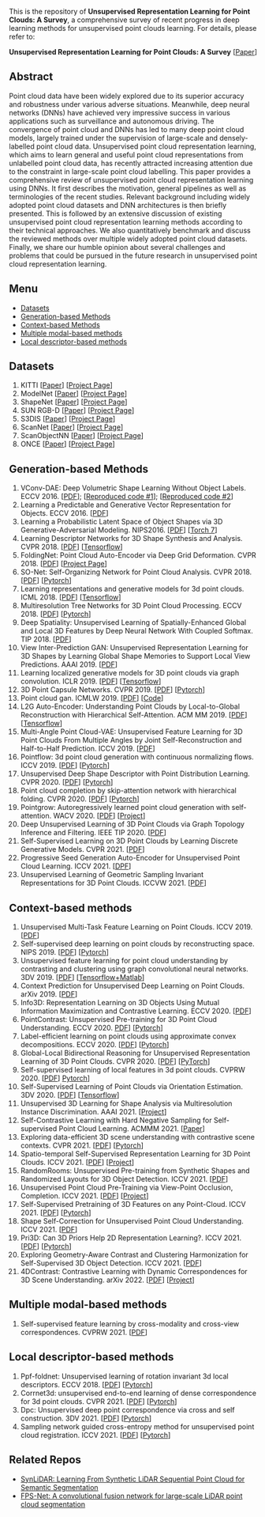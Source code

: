 This is the repository of **Unsupervised Representation Learning for Point Clouds: A Survey**, a comprehensive survey of recent progress in deep learning methods for unsupervised point clouds learning. For details, please refer to:

 **Unsupervised Representation Learning for Point Clouds: A Survey**  [[Paper]()] 

## Abstract
Point cloud data have been widely explored due to its superior accuracy and robustness under various adverse situations.
Meanwhile, deep neural networks (DNNs) have achieved very impressive success in various applications such as surveillance and
autonomous driving. The convergence of point cloud and DNNs has led to many deep point cloud models, largely trained under the
supervision of large-scale and densely-labelled point cloud data. Unsupervised point cloud representation learning, which aims to learn
general and useful point cloud representations from unlabelled point cloud data, has recently attracted increasing attention due to the
constraint in large-scale point cloud labelling. This paper provides a comprehensive review of unsupervised point cloud representation
learning using DNNs. It first describes the motivation, general pipelines as well as terminologies of the recent studies. Relevant
background including widely adopted point cloud datasets and DNN architectures is then briefly presented. This is followed by an
extensive discussion of existing unsupervised point cloud representation learning methods according to their technical approaches. We
also quantitatively benchmark and discuss the reviewed methods over multiple widely adopted point cloud datasets. Finally, we share
our humble opinion about several challenges and problems that could be pursued in the future research in unsupervised point cloud
representation learning.

## Menu
- [Datasets](#datasets)
- [Generation-based Methods](#generation-based-methods)
- [Context-based Methods](#context-based-methods)
- [Multiple modal-based methods](#multiple-modal-based-methods)
- [Local descriptor-based methods](#local-descriptor-based-methods)
## Datasets
1. KITTI [[Paper](https://projet.liris.cnrs.fr/imagine/pub/proceedings/CVPR2012/data/papers/424_O3C-04.pdf)] [[Project Page](http://www.cvlibs.net/datasets/kitti/)]
2. ModelNet [[Paper](https://www.cv-foundation.org/openaccess/content_cvpr_2015/papers/Wu_3D_ShapeNets_A_2015_CVPR_paper.pdf)] [[Project Page](https://modelnet.cs.princeton.edu/)]
3. ShapeNet [[Paper](https://arxiv.org/pdf/1512.03012.pdf)] [[Project Page](https://shapenet.org/)]
4. SUN RGB-D [[Paper](https://openaccess.thecvf.com/content_cvpr_2015/papers/Song_SUN_RGB-D_A_2015_CVPR_paper.pdf)] [[Project Page](https://rgbd.cs.princeton.edu/)]
5. S3DIS [[Paper](https://openaccess.thecvf.com/content_cvpr_2016/papers/Armeni_3D_Semantic_Parsing_CVPR_2016_paper.pdf)] [[Project Page](http://buildingparser.stanford.edu/dataset.html)]
6. ScanNet  [[Paper](https://openaccess.thecvf.com/content_cvpr_2017/papers/Dai_ScanNet_Richly-Annotated_3D_CVPR_2017_paper.pdf)] [[Project Page](http://www.scan-net.org/)]
7. ScanObjectNN  [[Paper](https://arxiv.org/pdf/1908.04616.pdf)] [[Project Page](https://hkust-vgd.github.io/scanobjectnn/)]
8. ONCE [[Paper](https://arxiv.org/abs/2106.11037)] [[Project Page](https://once-for-auto-driving.github.io/)]
## Generation-based Methods
1. VConv-DAE: Deep Volumetric Shape Learning Without Object Labels. ECCV 2016. [[PDF](https://arxiv.org/abs/1604.03755)]; [[Reproduced code #1](https://github.com/Not-IITian/VCONV-DAE)]; [[Reproduced code #2](https://github.com/diskhkme/VCONV_DAE_TF)]
2. Learning a Predictable and Generative Vector Representation for Objects. ECCV 2016. [[PDF](https://arxiv.org/pdf/1603.08637v2.pdf)]
3. Learning a Probabilistic Latent Space of Object Shapes via 3D Generative-Adversarial Modeling. NIPS2016. [[PDF](https://arxiv.org/pdf/1610.07584v2.pdf)] [[Torch 7](https://github.com/zck119/3dgan-release)]
4. Learning Descriptor Networks for 3D Shape Synthesis and Analysis. CVPR 2018. [[PDF](https://openaccess.thecvf.com/content_cvpr_2018/papers/Xie_Learning_Descriptor_Networks_CVPR_2018_paper.pdf)] [[Tensorflow](https://github.com/jianwen-xie/3DDescriptorNet)]
5. FoldingNet: Point Cloud Auto-Encoder via Deep Grid Deformation. CVPR 2018. [[PDF](https://openaccess.thecvf.com/content_cvpr_2018/papers/Yang_FoldingNet_Point_Cloud_CVPR_2018_paper.pdf)] [[Project Page](https://www.merl.com/research/license/FoldingNet)]
6. SO-Net: Self-Organizing Network for Point Cloud Analysis. CVPR 2018. [[PDF](https://openaccess.thecvf.com/content_cvpr_2018/papers/Li_SO-Net_Self-Organizing_Network_CVPR_2018_paper.pdf)] [[Pytorch]( https://github.com/lijx10/SO-Net)]
7. Learning representations and generative models for 3d point clouds. ICML 2018. [[PDF](http://proceedings.mlr.press/v80/achlioptas18a/achlioptas18a.pdf)] [[Tensorflow](https://github.com/optas/latent_3d_points)]
8. Multiresolution Tree Networks for 3D Point Cloud Processing. ECCV 2018. [[PDF](https://openaccess.thecvf.com/content_ECCV_2018/papers/Matheus_Gadelha_Multiresolution_Tree_Networks_ECCV_2018_paper.pdf)] [[Pytorch](https://github.com/matheusgadelha/MRTNet)]
9. Deep Spatiality: Unsupervised Learning of Spatially-Enhanced Global and Local 3D Features by Deep Neural Network With Coupled Softmax. TIP 2018. [[PDF](https://yushen-liu.github.io/main/pdf/LiuYS_TIP18DS.pdf)]
10. View Inter-Prediction GAN: Unsupervised Representation Learning for 3D Shapes by Learning Global Shape Memories to Support Local View Predictions. AAAI 2019. [[PDF](https://ojs.aaai.org/index.php/AAAI/article/view/4852/4725)]
11. Learning localized generative models for 3D point clouds via graph convolution. ICLR 2019. [[PDF](https://openreview.net/pdf?id=SJeXSo09FQ)] [[Tensorflow](https://github.com/diegovalsesia/GraphCNN-GAN-codeonly)]
12. 3D Point Capsule Networks. CVPR 2019. [[PDF](https://openaccess.thecvf.com/content_CVPR_2019/papers/Zhao_3D_Point_Capsule_Networks_CVPR_2019_paper.pdf)] [[Pytorch](https://github.com/yongheng1991/3D-point-capsule-networks)]
13. Point cloud gan. ICMLW 2019. [[PDF](https://arxiv.org/pdf/1810.05795.pdf)] [[Code](https://github.com/chunliangli/Point-Cloud-GAN)]
14. L2G Auto-Encoder: Understanding Point Clouds by Local-to-Global Reconstruction with Hierarchical Self-Attention. ACM MM 2019. [[PDF](https://arxiv.org/pdf/1908.00720.pdf)] [[Tensorflow](https://github.com/liuxinhai/L2G-AE)]
15. Multi-Angle Point Cloud-VAE: Unsupervised Feature Learning for 3D Point Clouds From Multiple Angles by Joint Self-Reconstruction and Half-to-Half Prediction. ICCV 2019. [[PDF](https://openaccess.thecvf.com/content_ICCV_2019/papers/Han_Multi-Angle_Point_Cloud-VAE_Unsupervised_Feature_Learning_for_3D_Point_Clouds_ICCV_2019_paper.pdf)] 
16. Pointflow: 3d point cloud generation with continuous normalizing flows. ICCV 2019. [[PDF](https://openaccess.thecvf.com/content_ICCV_2019/papers/Yang_PointFlow_3D_Point_Cloud_Generation_With_Continuous_Normalizing_Flows_ICCV_2019_paper.pdf)] [[Pytorch](https://github.com/stevenygd/PointFlow)]
17. Unsupervised Deep Shape Descriptor with Point Distribution Learning. CVPR 2020. [[PDF](https://openaccess.thecvf.com/content_CVPR_2020/papers/Shi_Unsupervised_Deep_Shape_Descriptor_With_Point_Distribution_Learning_CVPR_2020_paper.pdf)] [[Pytorch](https://github.com/WordBearerYI/Unsupervised-Deep-Shape-Descriptor-with-Point-Distribution-Learning)]
18. Point cloud completion by skip-attention network with hierarchical folding. CVPR 2020. [[PDF](https://openaccess.thecvf.com/content_CVPR_2020/papers/Wen_Point_Cloud_Completion_by_Skip-Attention_Network_With_Hierarchical_Folding_CVPR_2020_paper.pdf)] [[Pytorch](https://github.com/RaminHasibi/SA_Net)]
19. Pointgrow: Autoregressively learned point cloud generation with self-attention. WACV 2020. [[PDF](https://openaccess.thecvf.com/content_WACV_2020/papers/Sun_PointGrow_Autoregressively_Learned_Point_Cloud_Generation_with_Self-Attention_WACV_2020_paper.pdf)] [[Project](https://liuziwei7.github.io/projects/PointGrow)]
20. Deep Unsupervised Learning of 3D Point Clouds via Graph Topology Inference and Filtering. IEEE TIP 2020. [[PDF](https://arxiv.org/pdf/1905.04571.pdf)]
21. Self-Supervised Learning on 3D Point Clouds by Learning Discrete Generative Models. CVPR 2021. [[PDF](https://openaccess.thecvf.com/content/CVPR2021/papers/Eckart_Self-Supervised_Learning_on_3D_Point_Clouds_by_Learning_Discrete_Generative_CVPR_2021_paper.pdf)] 
22. Progressive Seed Generation Auto-Encoder for Unsupervised Point Cloud Learning. ICCV 2021. [[DPF](https://openaccess.thecvf.com/content/ICCV2021/papers/Yang_Progressive_Seed_Generation_Auto-Encoder_for_Unsupervised_Point_Cloud_Learning_ICCV_2021_paper.pdf)]
23. Unsupervised Learning of Geometric Sampling Invariant Representations for 3D Point Clouds. ICCVW 2021. [[PDF](https://openaccess.thecvf.com/content/ICCV2021W/GSP-CV/papers/Chen_Unsupervised_Learning_of_Geometric_Sampling_Invariant_Representations_for_3D_Point_ICCVW_2021_paper.pdf)] 

## Context-based methods
1. Unsupervised Multi-Task Feature Learning on Point Clouds. ICCV 2019. [[PDF](https://openaccess.thecvf.com/content_ICCV_2019/papers/Hassani_Unsupervised_Multi-Task_Feature_Learning_on_Point_Clouds_ICCV_2019_paper.pdf)] 
2. Self-supervised deep learning on point clouds by reconstructing space. NIPS 2019. [[PDF](https://proceedings.neurips.cc/paper/2019/file/993edc98ca87f7e08494eec37fa836f7-Paper.pdf)] [[Pytorch](https://github.com/COMP6248-Reproducability-Challenge/Self-supervised-deep-learning-on-point-clouds-by-reconstructing-space)]
3. Unsupervised feature learning for point cloud understanding by contrasting and clustering using graph convolutional neural networks. 3DV 2019. [[PDF](https://par.nsf.gov/servlets/purl/10124686)] [[Tensorflow+Matlab](https://github.com/lingzhang1/ContrastNet)]
4. Context Prediction for Unsupervised Deep Learning on Point Clouds. arXiv 2019. [[PDF](https://arxiv.org/pdf/1901.08396.pdf)]
5. Info3D: Representation Learning on 3D Objects Using Mutual Information Maximization and Contrastive Learning. ECCV 2020. [[PDF](https://arxiv.org/pdf/2006.02598.pdf%5C%22)]
6. PointContrast: Unsupervised Pre-training for 3D Point Cloud Understanding. ECCV 2020. [PDF](https://arxiv.org/pdf/2007.10985.pdf?ref=https://githubhelp.com)] [[Pytorch](https://github.com/facebookresearch/PointContrast)]
7. Label-efficient learning on point clouds using approximate convex decompositions. ECCV 2020. [[PDF](https://arxiv.org/pdf/2003.13834.pdf)] [[Pytorch](https://github.com/matheusgadelha/PointCloudLearningACD)]
8. Global-Local Bidirectional Reasoning for Unsupervised Representation Learning of 3D Point Clouds. CVPR 2020. [[PDF](https://openaccess.thecvf.com/content_CVPR_2020/papers/Rao_Global-Local_Bidirectional_Reasoning_for_Unsupervised_Representation_Learning_of_3D_Point_CVPR_2020_paper.pdf)] [[PyTorch](https://github.com/raoyongming/PointGLR)]
9. Self-supervised learning of local features in 3d point clouds. CVPRW 2020. [[PDF](https://openaccess.thecvf.com/content_CVPRW_2020/papers/w54/Thabet_Self-Supervised_Learning_of_Local_Features_in_3D_Point_Clouds_CVPRW_2020_paper.pdf)] [Pytorch](https://github.com/alitabet/morton-net)]
10. Self-Supervised Learning of Point Clouds via Orientation Estimation. 3DV 2020. [[PDF](https://arxiv.org/pdf/2008.00305.pdf%5C%22)] [[Tensorflow](https://github.com/OmidPoursaeed/Self_supervised_Learning_Point_Clouds)]
11. Unsupervised 3D Learning for Shape Analysis via Multiresolution Instance Discrimination. AAAI 2021. [[Project](https://wang-ps.github.io/pretrain.html)]
12. Self-Contrastive Learning with Hard Negative Sampling for Self-supervised Point Cloud Learning. ACMMM 2021. [[Paper](https://arxiv.org/pdf/2107.01886.pdf)]
13. Exploring data-efficient 3D scene understanding with contrastive scene contexts. CVPR 2021. [[PDF](https://openaccess.thecvf.com/content/CVPR2021/papers/Hou_Exploring_Data-Efficient_3D_Scene_Understanding_With_Contrastive_Scene_Contexts_CVPR_2021_paper.pdf)] [[Pytorch](https://github.com/facebookresearch/ContrastiveSceneContexts)]
14. Spatio-temporal Self-Supervised Representation Learning for 3D Point Clouds. ICCV 2021. [[PDF](https://openaccess.thecvf.com/content/ICCV2021/papers/Huang_Spatio-Temporal_Self-Supervised_Representation_Learning_for_3D_Point_Clouds_ICCV_2021_paper.pdf)] [[Project](https://siyuanhuang.com/STRL/)]
15. RandomRooms: Unsupervised Pre-training from Synthetic Shapes and Randomized Layouts for 3D Object Detection. ICCV 2021. [[PDF](https://openaccess.thecvf.com/content/ICCV2021/papers/Rao_RandomRooms_Unsupervised_Pre-Training_From_Synthetic_Shapes_and_Randomized_Layouts_for_ICCV_2021_paper.pdf)]
16. Unsupervised Point Cloud Pre-Training via View-Point Occlusion, Completion. ICCV 2021. [[PDF](https://openaccess.thecvf.com/content/ICCV2021/papers/Wang_Unsupervised_Point_Cloud_Pre-Training_via_Occlusion_Completion_ICCV_2021_paper.pdf)] [[Project](https://hansen7.github.io/OcCo/)]
17. Self-Supervised Pretraining of 3D Features on any Point-Cloud. ICCV 2021. [[PDF](https://openaccess.thecvf.com/content/ICCV2021/papers/Zhang_Self-Supervised_Pretraining_of_3D_Features_on_Any_Point-Cloud_ICCV_2021_paper.pdf)] [[Pytorch](https://github.com/facebookresearch/DepthContrast)]
18. Shape Self-Correction for Unsupervised Point Cloud Understanding. ICCV 2021. [[PDF](https://openaccess.thecvf.com/content/ICCV2021/papers/Chen_Shape_Self-Correction_for_Unsupervised_Point_Cloud_Understanding_ICCV_2021_paper.pdf)]
19. Pri3D: Can 3D Priors Help 2D Representation Learning?. ICCV 2021. [[PDF](https://openaccess.thecvf.com/content/ICCV2021/papers/Hou_Pri3D_Can_3D_Priors_Help_2D_Representation_Learning_ICCV_2021_paper.pdf)] [[Pytorch](https://github.com/Sekunde/Pri3D)]
20. Exploring Geometry-Aware Contrast and Clustering Harmonization for Self-Supervised 3D Object Detection. ICCV 2021. [[PDF](https://openaccess.thecvf.com/content/ICCV2021/papers/Liang_Exploring_Geometry-Aware_Contrast_and_Clustering_Harmonization_for_Self-Supervised_3D_Object_ICCV_2021_paper.pdf)]
21. 4DContrast: Contrastive Learning with Dynamic Correspondences for 3D Scene Understanding. arXiv 2022. [[PDF](https://arxiv.org/pdf/2112.02990.pdf)] [[Project](http://www.niessnerlab.org/projects/chen2021_4dcontrast.html)]
## Multiple modal-based methods
1. Self-supervised feature learning by cross-modality and cross-view correspondences. CVPRW 2021. [[PDF](https://openaccess.thecvf.com/content/CVPR2021W/MULA/papers/Jing_Self-Supervised_Feature_Learning_by_Cross-Modality_and_Cross-View_Correspondences_CVPRW_2021_paper.pdf)]
## Local descriptor-based methods
1. Ppf-foldnet: Unsupervised learning of rotation invariant 3d local descriptors. ECCV 2018. [[PDF](https://openaccess.thecvf.com/content_ECCV_2018/papers/Tolga_Birdal_PPF-FoldNet_Unsupervised_Learning_ECCV_2018_paper.pdf)] [[Pytorch](https://github.com/XuyangBai/PPF-FoldNet)]
2. Corrnet3d: unsupervised end-to-end learning of dense correspondence for 3d point clouds. CVPR 2021. [[PDF](https://openaccess.thecvf.com/content/CVPR2021/papers/Zeng_CorrNet3D_Unsupervised_End-to-End_Learning_of_Dense_Correspondence_for_3D_Point_CVPR_2021_paper.pdf)] [[Pytorch](https://github.com/ZENGYIMING-EAMON/CorrNet3D)]
3. Dpc: Unsupervised deep point correspondence via cross and self construction. 3DV 2021. [[PDF](https://arxiv.org/pdf/2110.08636.pdf)] [[Pytorch](https://github.com/dvirginz/dpc)]
4. Sampling network guided cross-entropy method for unsupervised point cloud registration. ICCV 2021. [[PDF](https://openaccess.thecvf.com/content/ICCV2021/papers/Jiang_Sampling_Network_Guided_Cross-Entropy_Method_for_Unsupervised_Point_Cloud_Registration_ICCV_2021_paper.pdf)] [[Pytorch](https://github.com/jiang-hb/cemnet)]
## Related Repos
- [SynLiDAR: Learning From Synthetic LiDAR Sequential Point Cloud for Semantic Segmentation](https://github.com/xiaoaoran/SynLiDAR)
- [FPS-Net: A convolutional fusion network for large-scale LiDAR point cloud segmentation](https://github.com/xiaoaoran/FPS-Net)
